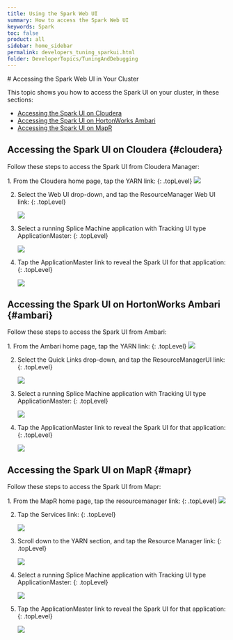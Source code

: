 ```yaml
---
title: Using the Spark Web UI
summary: How to access the Spark Web UI
keywords: Spark
toc: false
product: all
sidebar: home_sidebar
permalink: developers_tuning_sparkui.html
folder: DeveloperTopics/TuningAndDebugging
---
```

<section>
<div class="TopicContent" data-swiftype-index="true" markdown="1">
# Accessing the Spark Web UI in Your Cluster

This topic shows you how to access the Spark UI on your cluster, in these sections:

* [Accessing the Spark UI on Cloudera](#cloudera)
* [Accessing the Spark UI on HortonWorks Ambari](#ambari)
* [Accessing the Spark UI on MapR](#mapr)

## Accessing the Spark UI on Cloudera  {#cloudera}

Follow these steps to access the Spark UI from Cloudera Manager:

<div class="opsStepsList" markdown="1">
1. From the Cloudera home page, tap the <span class="ConsoleLink">YARN</span> link:
   {: .topLevel}

   <img src="images/sparkui1Cloudera.png" class="indentedSmall" />

2. Select the <span class="ConsoleLink">Web UI</span> drop-down, and tap the <span class="ConsoleLink">ResourceManager Web UI</span> link:
   {: .topLevel}

   <img src="images/sparkui2Cloudera.png" class="indentedSmall" />

3. Select a running Splice Machine application with <span class="ConsoleLink">Tracking UI</span> type <span class="ConsoleLink">ApplicationMaster</span>:
   {: .topLevel}

   <img src="images/sparkui3.png" class="indentedFull" />

4. Tap the <span class="ConsoleLink">ApplicationMaster</span> link to reveal the Spark UI for that application:
   {: .topLevel}

   <img src="images/sparkui4.png" class="indentedFull" />
</div>

## Accessing the Spark UI on HortonWorks Ambari  {#ambari}

Follow these steps to access the Spark UI from Ambari:

<div class="opsStepsList" markdown="1">
1. From the Ambari home page, tap the <span class="ConsoleLink">YARN</span> link:
   {: .topLevel}

   <img src="images/sparkui1Ambari.png" class="indentedSmall" style="max-height:225px" />

2. Select the <span class="ConsoleLink">Quick Links</span> drop-down, and tap the <span class="ConsoleLink">ResourceManagerUI</span> link:
   {: .topLevel}

   <img src="images/sparkui2Ambari.png" class="indentedSmall" />

3. Select a running Splice Machine application with <span class="ConsoleLink">Tracking UI</span> type <span class="ConsoleLink">ApplicationMaster</span>:
   {: .topLevel}

   <img src="images/sparkui3.png" class="indentedFull" />

4. Tap the <span class="ConsoleLink">ApplicationMaster</span> link to reveal the Spark UI for that application:
   {: .topLevel}

   <img src="images/sparkui4.png" class="indentedFull" />
</div>

## Accessing the Spark UI on MapR  {#mapr}

Follow these steps to access the Spark UI from Mapr:

<div class="opsStepsList" markdown="1">
1. From the MapR home page, tap the <span class="ConsoleLink">resourcemanager</span> link:
   {: .topLevel}

   <img src="images/sparkui1Mapr.png" class="indentedSmall" />

2. Tap the <span class="ConsoleLink">Services</span> link:
   {: .topLevel}

   <img src="images/sparkui2Mapr.png" class="indentedMedium" />

3. Scroll down to the <span class="ConsoleLink">YARN</span> section, and tap the <span class="ConsoleLink">Resource Manager</span> link:
   {: .topLevel}

   <img src="images/sparkui3Mapr.png" class="indentedMedium" />

4. Select a running Splice Machine application with <span class="ConsoleLink">Tracking UI</span> type <span class="ConsoleLink">ApplicationMaster</span>:
   {: .topLevel}

   <img src="images/sparkui3.png" class="indentedFull" />

5. Tap the <span class="ConsoleLink">ApplicationMaster</span> link to reveal the Spark UI for that application:
   {: .topLevel}

   <img src="images/sparkui4.png" class="indentedFull" />
</div>



</div>
</section>
